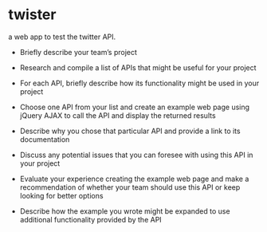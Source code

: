# twister
a web app to test the twitter API.

- Briefly describe your team’s project

- Research and compile a list of APIs that might be useful for your project

- For each API, briefly describe how its functionality might be used in your project

- Choose one API from your list and create an example web page using jQuery AJAX to call the API and display the returned results

- Describe why you chose that particular API and provide a link to its documentation

- Discuss any potential issues that you can foresee with using this API in your project

- Evaluate your experience creating the example web page and make a recommendation of whether your team should use this API or keep looking for better options

- Describe how the example you wrote might be expanded to use additional functionality provided by the API